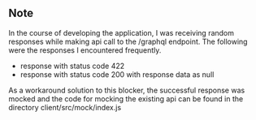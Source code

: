 ## Note

In the course of developing the application, I was receiving random responses while making api call to the /graphql endpoint. The following were the responses I encountered frequently.

- response with status code 422
- response with status code 200 with response data as null


As a workaround solution to this blocker, the successful response was mocked and the code for mocking the existing api can be found in the directory client/src/mock/index.js

